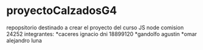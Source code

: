 # proyectoCalzadosG4
repopsitorio destinado a crear el proyecto del curso JS node comision 24252 integrantes:
*caceres ignacio dni 18899120
*gandolfo agustin
*omar alejandro luna

